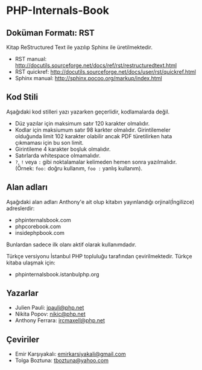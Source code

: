 PHP-Internals-Book
==================

Doküman Formatı: RST
--------------------

Kitap ReStructured Text ile yazılıp Sphinx ile üretilmektedir.

 * RST manual: http://docutils.sourceforge.net/docs/ref/rst/restructuredtext.html
 * RST quickref: http://docutils.sourceforge.net/docs/user/rst/quickref.html
 * Sphinx manual: http://sphinx.pocoo.org/markup/index.html

Kod Stili
------------

Aşağıdaki kod stilleri yazı yazarken geçerlidir, kodlamalarda değil.

 * Düz yazılar için maksimum satır 120 karakter olmalıdır.
 * Kodlar için maksiumum satır 98 karkter olmalıdır. Girintilemeler olduğunda limit 102 karakter olabilir ancak PDF türetilirken hata çıkmaması için bu son limit.
 * Girintileme 4 karakter boşluk olmalıdır.
 * Satırlarda whitespace olmamalıdır.
 * `?`, `!` veya `:` gibi noktalamalar kelimeden hemen sonra yazılmalıdır. (Örnek: `foo:` doğru kullanım, `foo :` yanlış kullanım).

Alan adları
-------

Aşağıdaki alan adları Anthony'e ait olup kitabın yayınlandığı orjinal(İngilizce) adreslerdir:

 * phpinternalsbook.com
 * phpcorebook.com
 * insidephpbook.com

Bunlardan sadece ilk olanı aktif olarak kullanımdadır.

Türkçe versiyonu İstanbul PHP topluluğu tarafından çevirilmektedir. Türkçe kitaba ulaşmak için:

 * phpinternalsbook.istanbulphp.org


Yazarlar
-------

* Julien Pauli: jpauli@php.net
* Nikita Popov: nikic@php.net
* Anthony Ferrara: ircmaxell@php.net

Çeviriler
-------

* Emir Karşıyakalı: emirkarsiyakali@gmail.com
* Tolga Boztuna: tboztuna@yahoo.com
